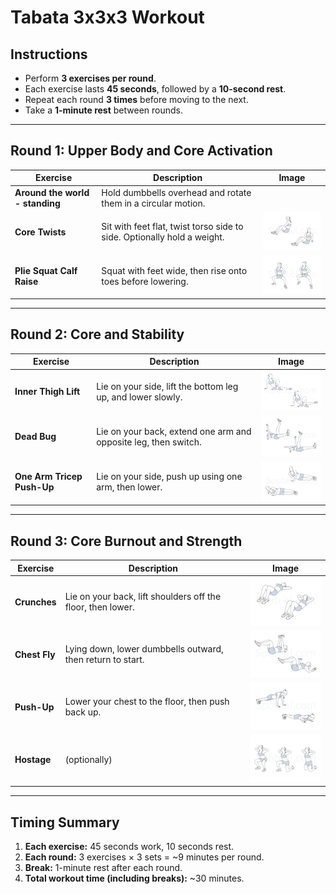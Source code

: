 # Tabata 3x3x3 Workout

## Instructions
- Perform **3 exercises per round**.
- Each exercise lasts **45 seconds**, followed by a **10-second rest**.
- Repeat each round **3 times** before moving to the next.
- Take a **1-minute rest** between rounds.

---

## Round 1: Upper Body and Core Activation

| Exercise                     | Description                                       | Image                                                   |
| ---------------------------- | ------------------------------------------------- | ------------------------------------------------------- |
| **Around the world - standing** | Hold dumbbells overhead and rotate them in a circular motion. |  |
| **Core Twists**           | Sit with feet flat, twist torso side to side. Optionally hold a weight. | <img src="./images/core-twist.jpg" width="150" /> |
| **Plie Squat Calf Raise** | Squat with feet wide, then rise onto toes before lowering. | <img src="./images/plie-squat-calf-raise.jpg" width="150" /> |

---

## Round 2: Core and Stability

| Exercise                     | Description                                       | Image                                                   |
| ---------------------------- | ------------------------------------------------- | ------------------------------------------------------- |
| **Inner Thigh Lift**      | Lie on your side, lift the bottom leg up, and lower slowly. | <img src="./images/inner-thigh-lift.jpg" width="150" /> |
| **Dead Bug**                 | Lie on your back, extend one arm and opposite leg, then switch. | <img src="./images/dead-bug.jpg" width="150" /> |
| **One Arm Tricep Push-Up**   | Lie on your side, push up using one arm, then lower. | <img src="./images/one-arm-tricep-push-up.jpg" width="150" /> |

---

## Round 3: Core Burnout and Strength

| Exercise                     | Description                                       | Image                                                   |
| ---------------------------- | ------------------------------------------------- | ------------------------------------------------------- |
| **Crunches**           | Lie on your back, lift shoulders off the floor, then lower. | <img src="./images/crunches.jpg" width="150" /> |
| **Chest Fly**         | Lying down, lower dumbbells outward, then return to start. | <img src="./images/chest-fly.jpg" width="150" /> |
| **Push-Up**         | Lower your chest to the floor, then push back up. | <img src="./images/push-up.jpg" width="150" /> |
| **Hostage**         | (optionally) | <img src="./images/hostage.jpg" width="150" /> |

---

## Timing Summary
1. **Each exercise:** 45 seconds work, 10 seconds rest.
2. **Each round:** 3 exercises × 3 sets = ~9 minutes per round.
3. **Break:** 1-minute rest after each round.
4. **Total workout time (including breaks):** ~30 minutes.

